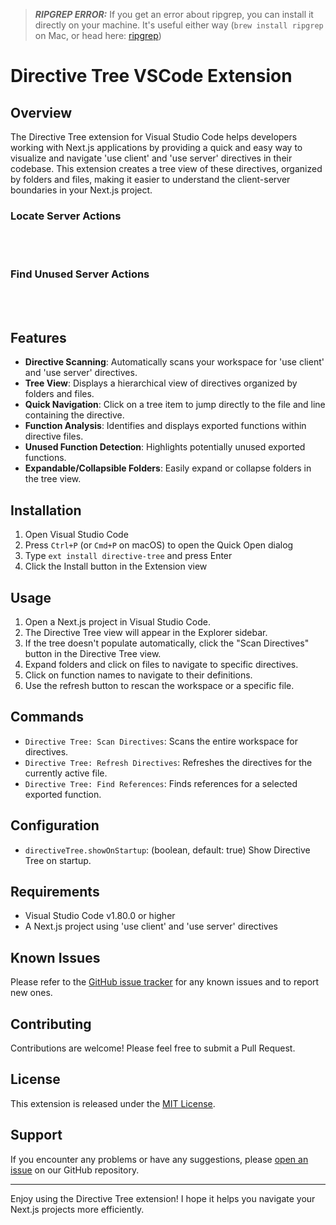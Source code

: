 > **_RIPGREP ERROR:_** If you get an error about ripgrep, you can install it directly on your machine. It's useful either way (`brew install ripgrep` on Mac, or head here: [ripgrep](https://github.com/BurntSushi/ripgrep?tab=readme-ov-file#installation))

<a href="https://marketplace.visualstudio.com/items?itemName=shagag.directive-tree" style="display: none;">
  <picture>
    <source media="(prefers-color-scheme: dark)" srcset="https://raw.githubusercontent.com/shakedhagag/directive-tree/main/resources/icon.png" width="140">
    <source media="(prefers-color-scheme: light)" srcset="https://raw.githubusercontent.com/shakedhagag/directive-tree/main/resources/icon.png" width="140">
    <img src="https://raw.githubusercontent.com/shakedhagag/directive-tree/main/resources/icon.png" alt="Logo">
  </picture>
</a>

# Directive Tree VSCode Extension

## Overview

The Directive Tree extension for Visual Studio Code helps developers working with Next.js applications by providing a quick and easy way to visualize and navigate 'use client' and 'use server' directives in their codebase. This extension creates a tree view of these directives, organized by folders and files, making it easier to understand the client-server boundaries in your Next.js project.

### Locate Server Actions

<br/>
<a href="https://marketplace.visualstudio.com/items?itemName=shagag.directive-tree" style="display: none;">
  <picture>
    <source media="(prefers-color-scheme: dark)" srcset="https://raw.githubusercontent.com/shakedhagag/directive-tree/main/resources/example.png" width="340">
    <source media="(prefers-color-scheme: light)" srcset="https://raw.githubusercontent.com/shakedhagag/directive-tree/main/resources/example.png" width="340">
    <img src="https://raw.githubusercontent.com/shakedhagag/directive-tree/main/resources/example.png" alt="Logo">
  </picture>
</a>
<br/>

### Find Unused Server Actions

<br/>
<a href="https://marketplace.visualstudio.com/items?itemName=shagag.directive-tree" style="display: none;">
  <picture>
    <source media="(prefers-color-scheme: dark)" srcset="https://raw.githubusercontent.com/shakedhagag/directive-tree/main/resources/example2.png" width="auto">
    <source media="(prefers-color-scheme: light)" srcset="https://raw.githubusercontent.com/shakedhagag/directive-tree/main/resources/example2.png" width="auto">
    <img src="https://raw.githubusercontent.com/shakedhagag/directive-tree/main/resources/example2.png" alt="Logo" width="auto">
  </picture>
</a>

<br/>

## Features

- **Directive Scanning**: Automatically scans your workspace for 'use client' and 'use server' directives.
- **Tree View**: Displays a hierarchical view of directives organized by folders and files.
- **Quick Navigation**: Click on a tree item to jump directly to the file and line containing the directive.
- **Function Analysis**: Identifies and displays exported functions within directive files.
- **Unused Function Detection**: Highlights potentially unused exported functions.
- **Expandable/Collapsible Folders**: Easily expand or collapse folders in the tree view.

## Installation

1. Open Visual Studio Code
2. Press `Ctrl+P` (or `Cmd+P` on macOS) to open the Quick Open dialog
3. Type `ext install directive-tree` and press Enter
4. Click the Install button in the Extension view

## Usage

1. Open a Next.js project in Visual Studio Code.
2. The Directive Tree view will appear in the Explorer sidebar.
3. If the tree doesn't populate automatically, click the "Scan Directives" button in the Directive Tree view.
4. Expand folders and click on files to navigate to specific directives.
5. Click on function names to navigate to their definitions.
6. Use the refresh button to rescan the workspace or a specific file.

## Commands

- `Directive Tree: Scan Directives`: Scans the entire workspace for directives.
- `Directive Tree: Refresh Directives`: Refreshes the directives for the currently active file.
- `Directive Tree: Find References`: Finds references for a selected exported function.

## Configuration

- `directiveTree.showOnStartup`: (boolean, default: true) Show Directive Tree on startup.

## Requirements

- Visual Studio Code v1.80.0 or higher
- A Next.js project using 'use client' and 'use server' directives

## Known Issues

Please refer to the [GitHub issue tracker](https://github.com/shakedhagag/directive-tree/issues) for any known issues and to report new ones.

## Contributing

Contributions are welcome! Please feel free to submit a Pull Request.

## License

This extension is released under the [MIT License](LICENSE).

## Support

If you encounter any problems or have any suggestions, please [open an issue](https://github.com/shakedhagag/directive-tree/issues) on our GitHub repository.

---

Enjoy using the Directive Tree extension! I hope it helps you navigate your Next.js projects more efficiently.
